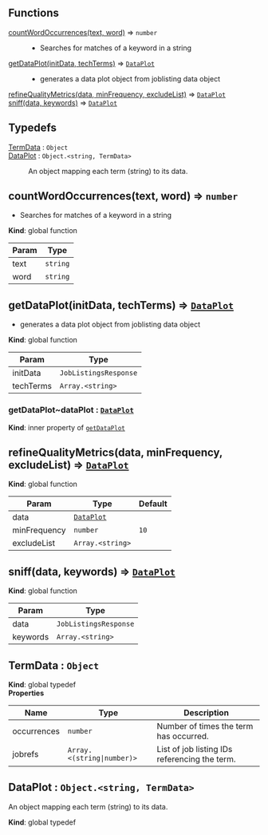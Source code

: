 ## Functions

<dl>
<dt><a href="#countWordOccurrences">countWordOccurrences(text, word)</a> ⇒ <code>number</code></dt>
<dd><ul>
<li>Searches for matches of a keyword in a string</li>
</ul>
</dd>
<dt><a href="#getDataPlot">getDataPlot(initData, techTerms)</a> ⇒ <code><a href="#DataPlot">DataPlot</a></code></dt>
<dd><ul>
<li>generates a data plot object from joblisting data object</li>
</ul>
</dd>
<dt><a href="#refineQualityMetrics">refineQualityMetrics(data, minFrequency, excludeList)</a> ⇒ <code><a href="#DataPlot">DataPlot</a></code></dt>
<dd></dd>
<dt><a href="#sniff">sniff(data, keywords)</a> ⇒ <code><a href="#DataPlot">DataPlot</a></code></dt>
<dd></dd>
</dl>

## Typedefs

<dl>
<dt><a href="#TermData">TermData</a> : <code>Object</code></dt>
<dd></dd>
<dt><a href="#DataPlot">DataPlot</a> : <code>Object.&lt;string, TermData&gt;</code></dt>
<dd><p>An object mapping each term (string) to its data.</p>
</dd>
</dl>

<a name="countWordOccurrences"></a>

## countWordOccurrences(text, word) ⇒ <code>number</code>
- Searches for matches of a keyword in a string

**Kind**: global function  

| Param | Type |
| --- | --- |
| text | <code>string</code> | 
| word | <code>string</code> | 

<a name="getDataPlot"></a>

## getDataPlot(initData, techTerms) ⇒ [<code>DataPlot</code>](#DataPlot)
- generates a data plot object from joblisting data object

**Kind**: global function  

| Param | Type |
| --- | --- |
| initData | <code>JobListingsResponse</code> | 
| techTerms | <code>Array.&lt;string&gt;</code> | 

<a name="getDataPlot..dataPlot"></a>

### getDataPlot~dataPlot : [<code>DataPlot</code>](#DataPlot)
**Kind**: inner property of [<code>getDataPlot</code>](#getDataPlot)  
<a name="refineQualityMetrics"></a>

## refineQualityMetrics(data, minFrequency, excludeList) ⇒ [<code>DataPlot</code>](#DataPlot)
**Kind**: global function  

| Param | Type | Default |
| --- | --- | --- |
| data | [<code>DataPlot</code>](#DataPlot) |  | 
| minFrequency | <code>number</code> | <code>10</code> | 
| excludeList | <code>Array.&lt;string&gt;</code> |  | 

<a name="sniff"></a>

## sniff(data, keywords) ⇒ [<code>DataPlot</code>](#DataPlot)
**Kind**: global function  

| Param | Type |
| --- | --- |
| data | <code>JobListingsResponse</code> | 
| keywords | <code>Array.&lt;string&gt;</code> | 

<a name="TermData"></a>

## TermData : <code>Object</code>
**Kind**: global typedef  
**Properties**

| Name | Type | Description |
| --- | --- | --- |
| occurrences | <code>number</code> | Number of times the term has occurred. |
| jobrefs | <code>Array.&lt;(string\|number)&gt;</code> | List of job listing IDs referencing the term. |

<a name="DataPlot"></a>

## DataPlot : <code>Object.&lt;string, TermData&gt;</code>
An object mapping each term (string) to its data.

**Kind**: global typedef  
